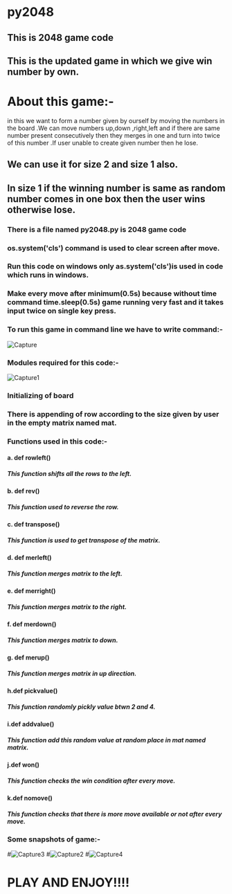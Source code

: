 # py2048
## This is 2048 game code
## This is the updated game in which we give win number by own.
# About this game:-
in this we want to form a number given by ourself by moving the numbers in the board .We can move numbers up,down ,right,left and if there are same number present consecutively then they merges in one and turn into twice of this number .If user unable to create given number then he lose.
## We can use it for size 2 and size 1 also.
## In size 1 if the winning number is same as random number comes in one box then the user wins otherwise lose.
### There is a file named py2048.py is 2048 game code 
### os.system('cls') command is used to clear screen after move.
### Run this code on windows only as.system('cls')is used in code which runs in windows.
### Make every move after minimum(0.5s) because without time command time.sleep(0.5s) game running very fast and it takes input twice on    single key press.
### To run this game in command line we have to write command:-
![Capture](https://user-images.githubusercontent.com/64793363/82179818-d9b63900-98fc-11ea-8c1e-a898b69cdd0a.PNG)
### Modules required for this code:-
![Capture1](https://user-images.githubusercontent.com/64793363/82179984-2ef24a80-98fd-11ea-8a20-84e09f98fbb7.PNG)
### Initializing of board
### There is appending of row according to the size given by user in the empty matrix named mat.
### Functions used in this code:-
#### a.  def rowleft()
##### This function shifts all the rows to the left.
#### b.  def rev()
##### This function used to reverse the row.
#### c.  def transpose()
##### This function is used to get transpose of the matrix.
#### d. def merleft()
##### This function merges matrix to the left.
#### e. def merright()
##### This function merges matrix to the right.
#### f. def merdown()
##### This function merges matrix to down.
#### g. def merup()
##### This function merges matrix in up direction.
#### h.def pickvalue()
##### This function randomly pickly value btwn 2 and 4.
#### i.def addvalue()
##### This function add this random value at random place in mat named matrix.
#### j.def won()
##### This function checks the win condition after every move.
#### k.def nomove()
##### This function checks that there is more move available or not after every move.
### Some snapshots of game:-
#![Capture3](https://user-images.githubusercontent.com/64793363/82181389-0ddf2900-9900-11ea-8c69-5e0888d674a9.PNG)
#![Capture2](https://user-images.githubusercontent.com/64793363/82181395-10418300-9900-11ea-8c23-c2f137ee9e56.PNG)
#![Capture4](https://user-images.githubusercontent.com/64793363/82181393-0fa8ec80-9900-11ea-89e9-2f5e62437047.PNG)
# PLAY AND ENJOY!!!!
